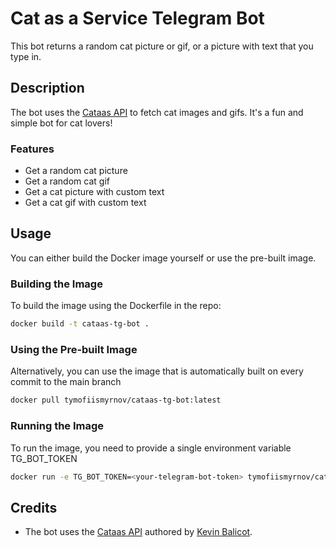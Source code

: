 # Cat as a Service Telegram Bot

This bot returns a random cat picture or gif, or a picture with text that you type in.

## Description

The bot uses the [Cataas API](https://cataas.com/) to fetch cat images and gifs. It's a fun and simple bot for cat lovers!

### Features

- Get a random cat picture
- Get a random cat gif
- Get a cat picture with custom text
- Get a cat gif with custom text

## Usage

You can either build the Docker image yourself or use the pre-built image.

### Building the Image

To build the image using the Dockerfile in the repo:

```sh
docker build -t cataas-tg-bot .
```

### Using the Pre-built Image

Alternatively, you can use the image that is automatically built on every commit to the main branch

```sh
docker pull tymofiismyrnov/cataas-tg-bot:latest
```

### Running the Image

To run the image, you need to provide a single environment variable TG_BOT_TOKEN

```sh
docker run -e TG_BOT_TOKEN=<your-telegram-bot-token> tymofiismyrnov/cataas-tg-bot:latest
```

## Credits

- The bot uses the [Cataas API](https://cataas.com/) authored by [Kevin Balicot](https://twitter.com/kevinbalicot).
